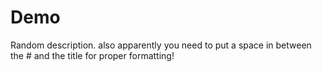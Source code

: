 # Demo

Random description. 
also apparently you need to put a space in between the # and the title for proper formatting!
